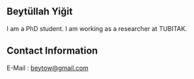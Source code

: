 ## Beytüllah Yiğit ##

I am a PhD student. I am working as a researcher at TUBITAK.

## Contact Information ##

E-Mail : beytow@gmail.com